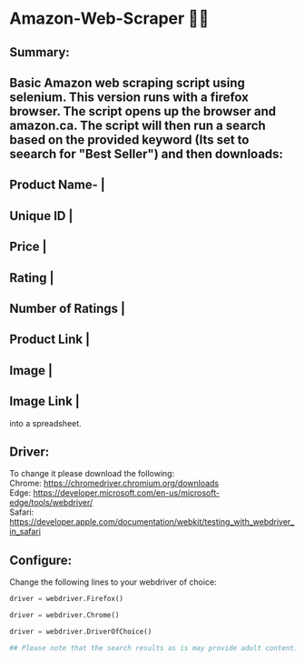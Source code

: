 # Amazon-Web-Scraper 🛒📄

## Summary:
Basic Amazon web scraping script using selenium. This version runs with a firefox browser. 
The script opens up the browser and amazon.ca. The script will then run a search based on the provided keyword (Its set to seearch for "Best Seller")  and then downloads: 
----
Product Name- |
----
Unique ID |
----
Price |
----
Rating |
----
Number of Ratings |
----
Product Link |
----
Image |
----
Image Link |
----

into a spreadsheet. 

## Driver:
To change it please download the following:  
Chrome: https://chromedriver.chromium.org/downloads  
Edge: https://developer.microsoft.com/en-us/microsoft-edge/tools/webdriver/  
Safari: https://developer.apple.com/documentation/webkit/testing_with_webdriver_in_safari 

## Configure:  
Change the following lines to your webdriver of choice:
```python
driver = webdriver.Firefox()
```
```python
driver = webdriver.Chrome()
```
```python
driver = webdriver.DriverOfChoice()

## Please note that the search results as is may provide adult content. 

